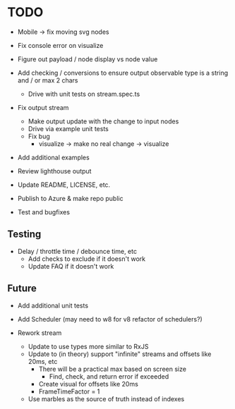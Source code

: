 # TODO

* Mobile -> fix moving svg nodes

* Fix console error on visualize
* Figure out payload / node display vs node value
* Add checking / conversions to ensure output observable type is a string and / or max 2 chars
  * Drive with unit tests on stream.spec.ts

* Fix output stream
  * Make output update with the change to input nodes
  * Drive via example unit tests
  * Fix bug
    * visualize -> make no real change -> visualize

* Add additional examples
* Review lighthouse output
* Update README, LICENSE, etc.
* Publish to Azure & make repo public
* Test and bugfixes

## Testing

* Delay / throttle time / debounce time, etc
  * Add checks to exclude if it doesn't work
  * Update FAQ if it doesn't work

## Future

* Add additional unit tests
* Add Scheduler (may need to w8 for v8 refactor of schedulers?)

* Rework stream
  * Update to use types more similar to RxJS
  * Update to (in theory) support "infinite" streams and offsets like 20ms, etc
    * There will be a practical max based on screen size
      * Find, check, and return error if exceeded
    * Create visual for offsets like 20ms
    * FrameTimeFactor = 1
  * Use marbles as the source of truth instead of indexes
